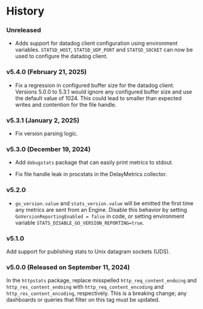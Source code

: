 # History

### Unreleased

- Adds support for datadog client configuration using environment variables.
  `STATSD_HOST`, `STATSD_UDP_PORT` and `STATSD_SOCKET` can now be used to
  configure the datadog client.

### v5.4.0 (February 21, 2025)

- Fix a regression in configured buffer size for the datadog client. Versions
5.0.0 to 5.3.1 would ignore any configured buffer size and use the default value
of 1024. This could lead to smaller than expected writes and contention for the
file handle.

### v5.3.1 (January 2, 2025)

- Fix version parsing logic.

### v5.3.0 (December 19, 2024)

- Add `debugstats` package that can easily print metrics to stdout.

- Fix file handle leak in procstats in the DelayMetrics collector.

### v5.2.0

- `go_version.value` and `stats_version.value` will be emitted the first
time any metrics are sent from an Engine. Disable this behavior by setting
`GoVersionReportingEnabled = false` in code, or setting environment variable
`STATS_DISABLE_GO_VERSION_REPORTING=true`.

### v5.1.0

Add support for publishing stats to Unix datagram sockets (UDS).

### v5.0.0 (Released on September 11, 2024)

In the `httpstats` package, replace misspelled `http_req_content_endoing`
and `http_res_content_endoing` with `http_req_content_encoding` and
`http_res_content_encoding`, respectively. This is a breaking change; any
dashboards or queries that filter on this tag must be updated.
